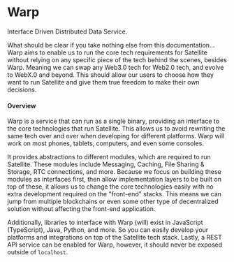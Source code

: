 # Warp

Interface Driven Distributed Data Service.

What should be clear if you take nothing else from this documentation... Warp aims to enable us to run the core tech requirements for Satellite without relying on any specific piece of the tech behind the scenes, besides Warp. Meaning we can swap any Web3.0 tech for Web2.0 tech, and evolve to WebX.0 and beyond. This should allow our users to choose how they want to run Satellite and give them true freedom to make their own decisions.

#### Overview

Warp is a service that can run as a single binary, providing an interface to the core technologies that run Satellite. This allows us to avoid rewriting the same tech over and over when developing for different platforms. Warp will work on most phones, tablets, computers, and even some consoles. 

It provides abstractions to different modules, which are required to run Satellite. These modules include Messaging, 
Caching, File Sharing & Storage, RTC connections, and more. Because we focus on building these modules as interfaces first, then allow implementation layers to be built on top of these, it allows us to change the core technologies easily with no extra development required on the "front-end" stacks. This means we can jump from multiple blockchains or even some other type of decentralized solution without affecting the front-end application.

Additionally, libraries to interface with Warp (will) exist in JavaScript (TypeScript), Java, Python, and more. So you can easily develop your platforms and integrations on top of the Satellite tech stack. Lastly, a REST API service can be enabled for Warp, however, it should never be exposed outside of `localhost`.
